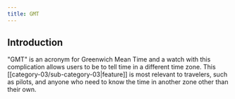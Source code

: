 ```yaml
---
title: GMT
---
```

## Introduction 

"GMT" is an acronym for Greenwich Mean Time and a watch with this complication allows users to be to tell time in a different time zone. This [[category-03/sub-category-03|feature]] is most relevant to travelers, such as pilots, and anyone who need to know the time in another zone other than their own.

